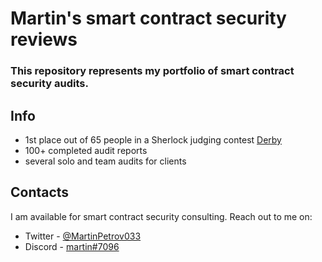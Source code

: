 # Martin's smart contract security reviews

### This repository represents my portfolio of smart contract security audits.

## Info
- 1st place out of 65 people in a Sherlock judging contest [Derby](https://derby.finance/)
- 100+ completed audit reports
- several solo and team audits for clients

## Contacts

I am available for smart contract security consulting. Reach out to me on:

- Twitter - [@MartinPetrov033](https://twitter.com/MartinPetrov033)
- Discord - [martin#7096](https://discordapp.com/users/599998587551612938)
